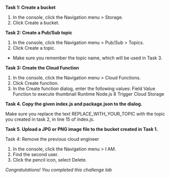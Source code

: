 **Task 1: Create a bucket**


1.	In the console, click the Navigation menu > Storage.
2.	Click Create a bucket.


**Task 2: Create a Pub/Sub topic**


1.	In the console, click the Navigation menu > Pub/Sub > Topics.
2.	Click Create a topic.
* Make sure you remember the topic name, which will be used in Task 3.


**Task 3: Create the Cloud Function**


1.	In the console, click the Navigation menu > Cloud Functions.
2.	Click Create function.
3.	In the Create function dialog, enter the following values:
Field	               Value
Function to execute	 thumbnail
Runtime	             Node.js 8
Trigger	             Cloud Storage

**Task 4.	Copy the given index.js and package.json to the dialog.**


Make sure you replace the text REPLACE_WITH_YOUR_TOPIC with the topic you created in task 2, in line 15 of index.js.


**Task 5.	Upload a JPG or PNG image file to the bucket created in Task 1.**


Task 4: Remove the previous cloud engineer


1.	In the console, click the Navigation menu > I AM.
2.	Find the second user.
3.	Click the pencil icon, select Delete.



*Congratulations! You completed this challenge lab*

